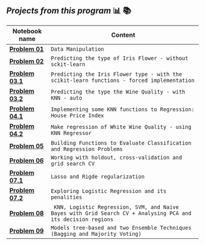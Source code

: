 ## *Projects from this program* :bar_chart: :books:
| Notebook name  |Content                        |
|----------------|-------------------------------|
|[**Problem 01**](https://nbviewer.jupyter.org/github/joaocarvoli/MachineLearning-course/blob/main/Exercises/01-problem.ipynb)|    `Data Manipulation`     |
|[**Problem 02**](https://nbviewer.jupyter.org/github/joaocarvoli/MachineLearning-course/blob/main/Exercises/02-problem.ipynb)|    `Predicting the type of Iris Flower - without sckit-learn`     |
|[**Problem 03.1**](https://nbviewer.jupyter.org/github/joaocarvoli/MachineLearning-course/blob/main/Exercises/03.1-problem.ipynb)|    `Predicting the Iris Flower type - with the scikit-learn functions - forced implementation`     |
|[**Problem 03.2**](https://nbviewer.jupyter.org/github/joaocarvoli/MachineLearning-course/blob/main/Exercises/03.2-problem.ipynb)|    `Predicting the type the Wine Quality - with KNN - auto`     |
|[**Problem 04.1**](https://nbviewer.jupyter.org/github/joaocarvoli/MachineLearning-course/blob/main/Exercises/04.1-problem.ipynb)|    `Implementing some KNN functions to Regression: House Price Index`     |
|[**Problem 04.2**](https://nbviewer.jupyter.org/github/joaocarvoli/MachineLearning-course/blob/main/Exercises/04.2-problem.ipynb)|    `Make regression of White Wine Quality - using KNN Regressor`     |
|[**Problem 05**](https://nbviewer.jupyter.org/github/joaocarvoli/MachineLearning-course/blob/main/Exercises/05-problem.ipynb)|    `Building Functions to Evaluate Classification and Regression Problems`     |
|[**Problem 06**](https://nbviewer.jupyter.org/github/joaocarvoli/MachineLearning-course/blob/main/Exercises/06-problem.ipynb)|    `Working with holdout, cross-validation and grid search CV`     |
|[**Problem 07.1**](https://nbviewer.jupyter.org/github/joaocarvoli/MachineLearning-course/blob/main/Exercises/7.1-problem.ipynb)|    `Lasso and Rigde regularization`     |
|[**Problem 07.2**](https://nbviewer.jupyter.org/github/joaocarvoli/MachineLearning-course/blob/main/Exercises/7.2-problem.ipynb)|    `Exploring Logistic Regression and its penalities`     |
|[**Problem 08**](https://nbviewer.jupyter.org/github/joaocarvoli/MachineLearning-course/blob/main/Exercises/08-problem.ipynb)|    ` KNN, Logistic Regression, SVM, and Naive Bayes with Grid Search CV + Analysing PCA and its decision regions`     |
|[**Problem 09**](https://nbviewer.jupyter.org/github/joaocarvoli/MachineLearning-course/blob/main/Exercises/09-problem.ipynb)|    `Models tree-based and two Ensemble Techniques (Bagging and Majority Voting)`     |


